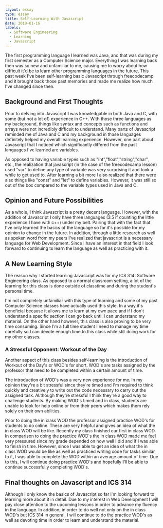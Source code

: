 ```yaml
---
layout: essay
type: essay
title: Self-Learning With Javascript 
date: 2019-01-16
labels:
  - Software Engineering
  - Learning
  - Javascript
---
```


The first programming language I learned was Java, and that was during my first semester as a Computer Science major. Everything I was learning back then was so new and unfamiliar to me, causing me to worry about how difficult it'd be to learn other programming languages in the future. This past week I've been self-learning basic Javascript through freecodecamp and it brought back those past memories and made me realize how much I've changed since then.

## Background and First Thoughts

Prior to delving into Javascript I was knowledgable in both Java and C, with some (but not a lot of) experience in C++. With those three languages as my background, things like syntax and concepts such as functions and arrays were not incredibly difficult to understand. Many parts of Javascript reminded me of Java and C and my background in those languages definitely helped my overall learning experience. However, one part about Javascript that I noticed which significantly differed from the past languages I've learned are variables. 

As opposed to having variable types such as "int","float","string","char", etc., the realization that javascript (in the case of the freecodecamp lesson) used "var" to define any type of variable was very surprising it and took a while to get used to. After learning a bit more I also realized that there were also things like "const" and "let" to define variables. However, it was still so out of the box compared to the variable types used in Java and C. 

## Opinion and Future Possibilities

As a whole, I think Javascript is a pretty decent language. However, with the addition of Javascript I only have three languages (3.5 if counting the little experience I have with c++) under my belt. Pairing that with the fact that I've only learned the basics of the language so far it's possible for my opinion to change in the future. In addition, through a little research as well as spoken word from my peers I've realized that javascript is a necessary language for Web Development. Since I have an interest in that field I look forward to continuing to learn the language as well as practicing with it. 

## A New Learning Style

The reason why I started learning Javascript was for my ICS 314: Software Engineering class. As opposed to a normal classroom setting, a lot of the learning for this class is done outside of classtime and during the student's personal time. 

I'm not completely unfamiliar with this type of learning and some of my past Computer Science classes have actually used this style. In a way it's beneficial because it allows me to learn at my own pace and if I don't understand a specific section I can go back until I can understand my material. On the other hand however, this class is also proving to be very time consuming. Since I'm a full time student I need to manage my time carefully so I can devote enough time to this class while still doing work for my other classes.

### A Stressful Opponent: Workout of the Day

Another aspect of this class besides self-learning is the introduction of Workout of the Day's or WOD's for short. WOD's are tasks assigned by the professor that need to be completed within a certain amount of time.

The introduction of WOD's was a very new experience for me. In my opinion they're a bit stressful since they're timed and I'm required to think quickly and creatively to write out the code necessary to carry out the assigned task. ALthough they're stressful I think they're a good way to challenge students. By making WOD's timed and in class, students are unable to look for help online or from their peers which makes them rely solely on their own abilities. 

Prior to doing the in class WOD the professor assigned practice WOD's for students to do online. These are very helpful and gives an idea of what the in class WOD will be like. Recently my class finished our first in class WOD. In comparison to doing the practice WOD's the in class WOD made me feel very pressured since my grade depended on how well I did and if I was able to finish in time. However, since I was able to get an idea of what the in class WOD would be like as well as practiced writing code for tasks similar to it, I was able to complete the WOD within an average amount of time. Due to this, I will continue doing practice WOD's and hopefully I'll be able to continue successfully completing WOD's.

## Final thoughts on Javascript and ICS 314

Although I only know the basics of Javascript so far I'm looking forward to learning more about it in detail. Due to my interest in Web Development I will pay close attention to the upcoming lessons in order to advance my fluency in the language. In addition, in order to do well not only on the in class WOD's but ICS 314 in general, I will continue to do the practice WOD's as well as devoting time in order to learn and understand the material. 

